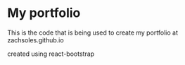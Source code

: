 # My portfolio

This is the code that is being used to create my portfolio at zachsoles.github.io

created using react-bootstrap
